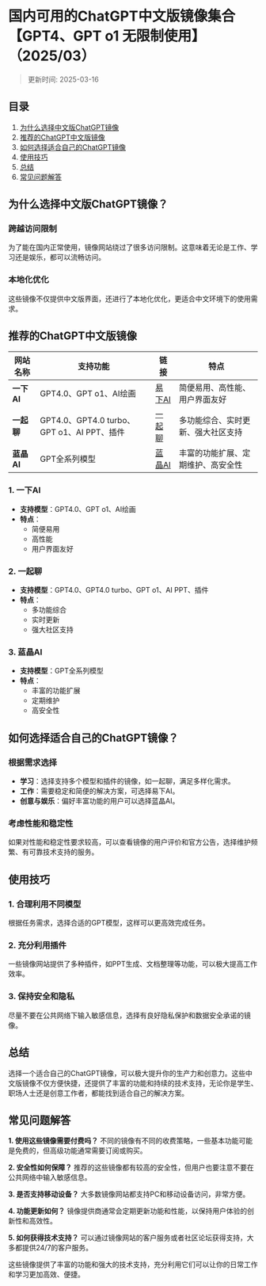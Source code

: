 # 国内可用的ChatGPT中文版镜像集合【GPT4、GPT o1 无限制使用】（2025/03）
>更新时间: 2025-03-16

## 目录

1. [为什么选择中文版ChatGPT镜像](#为什么选择中文版ChatGPT镜像)
2. [推荐的ChatGPT中文版镜像](#推荐的ChatGPT中文版镜像)
3. [如何选择适合自己的ChatGPT镜像](#如何选择适合自己的ChatGPT镜像)
4. [使用技巧](#使用技巧)
5. [总结](#总结)
6. [常见问题解答](#常见问题解答)

   
## 为什么选择中文版ChatGPT镜像？

### **跨越访问限制**
为了能在国内正常使用，镜像网站绕过了很多访问限制。这意味着无论是工作、学习还是娱乐，都可以流畅访问。

### **本地化优化**
这些镜像不仅提供中文版界面，还进行了本地化优化，更适合中文环境下的使用需求。

## **推荐的ChatGPT中文版镜像**

| 网站名称 | 支持功能 | 链接 | 特点 |
|---|---|---|---|
| **一下AI** | GPT4.0、GPT o1、AI绘画 | [易下AI](https://www.yixiaai.com) | 简便易用、高性能、用户界面友好 |
| **一起聊** | GPT4.0、GPT4.0 turbo、GPT o1、AI PPT、插件 | [一起聊](https://chat.lify.vip) | 多功能综合、实时更新、强大社区支持 |
| **蓝晶AI** | GPT全系列模型 | [蓝晶AI](https://guide1.lanjing.ai) | 丰富的功能扩展、定期维护、高安全性 |

### **1. 一下AI**
- **支持模型**：GPT4.0、GPT o1、AI绘画
- **特点**：
  - 简便易用
  - 高性能
  - 用户界面友好

### **2. 一起聊**
- **支持模型**：GPT4.0、GPT4.0 turbo、GPT o1、AI PPT、插件
- **特点**：
  - 多功能综合
  - 实时更新
  - 强大社区支持

### **3. 蓝晶AI**
- **支持模型**：GPT全系列模型
- **特点**：
  - 丰富的功能扩展
  - 定期维护
  - 高安全性

## **如何选择适合自己的ChatGPT镜像？**

### **根据需求选择**
- **学习**：选择支持多个模型和插件的镜像，如一起聊，满足多样化需求。
- **工作**：需要稳定和简便的解决方案，可选择易下AI。
- **创意与娱乐**：偏好丰富功能的用户可以选择蓝晶AI。

### **考虑性能和稳定性**
如果对性能和稳定性要求较高，可以查看镜像的用户评价和官方公告，选择维护频繁、有可靠技术支持的服务。

## **使用技巧**

### **1. 合理利用不同模型**
根据任务需求，选择合适的GPT模型，这样可以更高效完成任务。

### **2. 充分利用插件**
一些镜像网站提供了多种插件，如PPT生成、文档整理等功能，可以极大提高工作效率。

### **3. 保持安全和隐私**
尽量不要在公共网络下输入敏感信息，选择有良好隐私保护和数据安全承诺的镜像。

## **总结**

选择一个适合自己的ChatGPT镜像，可以极大提升你的生产力和创意力。这些中文版镜像不仅方便快捷，还提供了丰富的功能和持续的技术支持，无论你是学生、职场人士还是创意工作者，都能找到适合自己的解决方案。

## **常见问题解答**

**1. 使用这些镜像需要付费吗？**
不同的镜像有不同的收费策略，一些基本功能可能是免费的，但高级功能通常需要订阅或购买。

**2. 安全性如何保障？**
推荐的这些镜像都有较高的安全性，但用户也要注意不要在公共网络中输入敏感信息。

**3. 是否支持移动设备？**
大多数镜像网站都支持PC和移动设备访问，非常方便。

**4. 功能更新如何？**
镜像提供商通常会定期更新功能和性能，以保持用户体验的创新性和高效性。

**5. 如何获得技术支持？**
可以通过镜像网站的客户服务或者社区论坛获得支持，大多都提供24/7的客户服务。

这些镜像提供了丰富的功能和强大的技术支持，充分利用它们可以让你的日常工作和学习更加高效、便捷。
